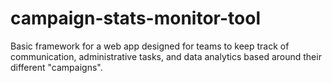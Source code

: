 # campaign-stats-monitor-tool
Basic framework for a web app designed for teams to keep track of communication, administrative tasks, and data analytics based around their different "campaigns".
